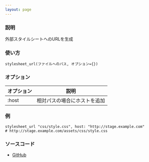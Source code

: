 ```yaml
---
layout: page
---
```


### 説明

外部スタイルシートへのURLを生成

### 使い方

    stylesheet_url(ファイルへのパス, オプション={})

### オプション

| オプション | 説明                         |
| ---------- | ---------------------------- |
| :host      | 相対パスの場合にホストを追加 |

### 例

    stylesheet_url "css/style.css", host: "http://stage.example.com"
    # http://stage.example.com/assets/css/style.css

### ソースコード

- [GitHub](https://github.com/rails/rails/blob/984c3ef2775781d47efa9f541ce570daa2434a80/actionview/lib/action_view/helpers/asset_url_helper.rb#L359)
